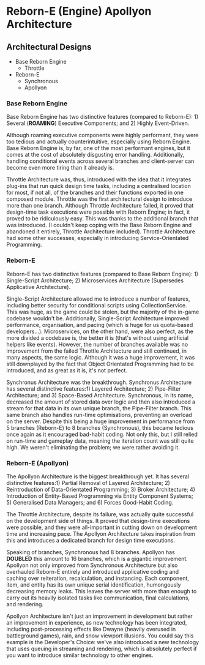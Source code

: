 # Reborn-E (Engine) Apollyon Architecture

## Architectural Designs
- Base Reborn Engine
  - Throttle 
- Reborn-E
  - Synchronous
  - Apollyon

### Base Reborn Engine
Base Reborn Engine has two distinctive features (compared to Reborn-E): 1) Several (**ROAMING**) Executive Components; and 2) Highly Event-Driven. 

Although roaming executive components were highly performant, they were too tedious and actually counterintuitive, especially using Reborn Engine. Base Reborn Engine is, by far, one of the most performant engines, but it comes at the cost of absolutely disgusting error handling. Additionally, handling conditional events across several branches and client-server can become even more tiring than it already is. 

Throttle Architecture was, thus, introduced with the idea that it integrates plug-ins that run quick design time tasks, including a centralised location for most, if not all, of the branches and their functions exported in one composed module. Throttle was the first architectural design to introduce more than one branch. Although Throttle Architecture failed, it proved that design-time task executions were possible with Reborn Engine; in fact, it proved to be ridiculously easy. This was thanks to the additional branch that was introduced. (I couldn't keep coping with the Base Reborn Engine and abandoned it entirely, Throttle Architecture included). Throttle Architecture had some other successes, especially in introducing Service-Orientated Programming. 

### Reborn-E
Reborn-E has two distinctive features (compared to Base Reborn Engine): 1) Single-Script Architecture; 2) Microservices Architecture (Supersedes Applicative Architecture).

Single-Script Architecture allowed me to introduce a number of features, including better security for conditional scripts using CollectionService. This was huge, as the game could be stolen, but the majority of the in-game codebase wouldn't be. Additionally, Single-Script Architecture improved performance, organisation, and pacing (which is huge for us quota-based developers...). Microservices, on the other hand, were also perfect, as the more divided a codebase is, the better it is (that's without using artificial helpers like events). However, the number of branches available was no improvement from the failed Throttle Architecture and still continued, in many aspects, the same logic. Although it was a huge improvement, it was still downplayed by the fact that Object Orientated Programming had to be introduced, and as great as it is, it's not perfect. 

Synchronus Architecture was the breakthrough. Synchronus Architecture has several distinctive features:1) Layered Architecture; 2) Pipe-Filter Architecture; and 3) Space-Based Architecture. Synchronous, in its name, decreased the amount of stored data over logic and then also introduced a stream for that data in its own unique branch, the Pipe-Filter branch. This same branch also handles run-time optimisations, preventing an overload on the server. Despite this being a huge improvement in performance from 5 branches (Reborn-E) to 8 branches (Synchronous), this became tedious once again as it encouraged bad-habit coding. Not only this, but I still relied on run-time and gameplay data, meaning the iteration count was still quite high. We weren't eliminating the problem; we were rather avoiding it. 

### Reborn-E (Apollyon)
The Apollyon Architecture is the biggest breakthrough yet. It has several distinctive features:1) Partial Removal of Layered Architecture; 2) Reintroduction of Data-Orientated Programming; 3) Broker Architecture; 4) Introduction of Entity-Based Programming via Entity Component Systems; 5) Generalised Data Managers; and 6) Forces Good-Habit Coding. 

The Throttle Architecture, despite its failure, was actually quite successful on the development side of things. It proved that design-time executions were possible, and they were all-important in cutting down on development time and increasing pace. The Apollyon Architecture takes inspiration from this and introduces a dedicated branch for design time executions.

Speaking of branches, Synchronous had 8 branches. Apollyon has **DOUBLED** this amount to 16 branches, which is a gigantic improvement. Apollyon not only improved from Synchronous Architecture but also overhauled Reborn-E entirely and introduced applicative coding and caching over reiteration, recalculation, and instancing. Each component, item, and entity has its own unique serial identification, humongously decreasing memory leaks. This leaves the server with more than enough to carry out its heavily isolated tasks like communication, final calculations, and rendering. 

Apollyon Architecture isn't just an improvement in development but rather an improvement in experience, as new technology has been integrated, including post-processing effects like Dwayne (heavily overused in battleground games), rain, and snow viewport illusions. You could say this example is the Developer's Choice: we've also introduced a new technology that uses queuing in streaming and rendering, which is absolutely perfect if you want to introduce similar technology to other engines. 
